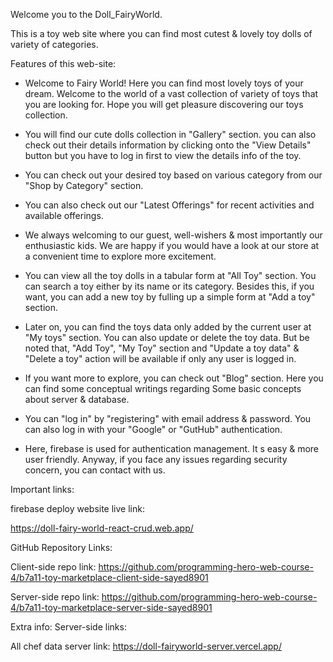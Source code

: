 Welcome you to the Doll_FairyWorld.

This is a toy web site where you can find most cutest & lovely toy dolls of variety of categories.



Features of this web-site:

* Welcome to Fairy World! Here you can find most lovely toys of your dream. Welcome to the world of a vast collection of variety of toys that you are looking for. Hope you will get pleasure discovering our toys collection.


* You will find our cute dolls collection in "Gallery" section. you can also check out their details information by clicking onto the "View Details" button but you have to log in first to view the details info of the toy.

* You can check out your desired toy based on various category from our "Shop by Category" section.


* You can also check out our "Latest Offerings" for recent activities and available offerings. 

* We always welcoming to our guest, well-wishers & most importantly our enthusiastic kids. We are happy if you would have a look at our store at a convenient time to explore more excitement.


* You can view all the toy dolls in a tabular form at "All Toy" section. You can search a toy either by its name or its category. Besides this, if you want, you can add a new toy by fulling up a simple form at "Add a toy" section.

* Later on, you can find the toys data only added by the current user at "My toys"  section. You can also update or delete the toy data. But be noted that, "Add Toy", "My Toy" section and "Update a toy data" & "Delete a toy" action will be available if only any user is logged in.


* If you want more to explore, you can check out "Blog" section. Here you can find some conceptual writings regarding Some basic concepts about server & database.


* You can "log in" by "registering" with email address & password. You can also log in with your "Google" or "GutHub" authentication.

* Here, firebase is used for authentication management. It s easy & more user friendly. Anyway, if you face any issues regarding security concern, you can contact with us.





Important links:

firebase deploy website live link:

https://doll-fairy-world-react-crud.web.app/




GitHub Repository Links: 

Client-side repo link: https://github.com/programming-hero-web-course-4/b7a11-toy-marketplace-client-side-sayed8901


Server-side repo link: https://github.com/programming-hero-web-course-4/b7a11-toy-marketplace-server-side-sayed8901




Extra info:
Server-side links:

All  chef data server link: https://doll-fairyworld-server.vercel.app/